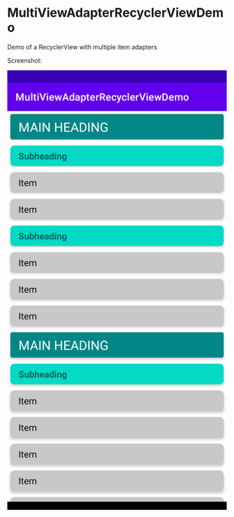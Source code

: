 # MultiViewAdapterRecyclerViewDemo

Demo of a RecyclerView with multiple item adapters

Screenshot:

<img src="https://github.com/n-anselm/MultiViewAdapterRecyclerViewDemo/blob/main/screenshots/Screenshot_20210227-145614.png" title="screenshot" />
